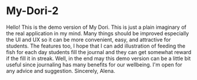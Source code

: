 # My-Dori-2
Hello! This is the demo version of My Dori.
This is just a plain imaginary of the real application in my mind.
Many things should be improved especially the UI and UX so it can be more convenient, easy, and attractive for students.
The features too, I hope that I can add illustration of feeding the fish for each day students fill the journal and they can get somewhat reward if the fill it in streak.
Well, in the end may this demo version can be a little bit useful since journaling has many benefits for our wellbeing.
I'm open for any advice and suggestion.
Sincerely, Alena.
